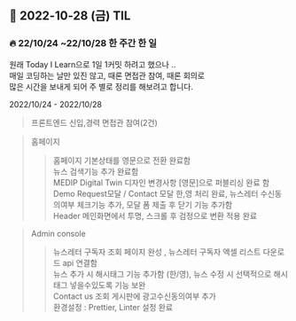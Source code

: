 ## 📆 2022-10-28 (금) TIL

### 🔥 22/10/24 ~22/10/28 한 주간 한 일 <br>  
원래 Today I Learn으로 1일 1커밋 하려고 했으나 ..   
매일 코딩하는 날만 있진 않고, 때론 면접관 참여, 때론 회의로    
많은 시간을 보내게 되어 주 별로 정리를 해보려고 합니다.  


2022/10/24 - 2022/10/28

>프론트엔드 신입,경력 면접관 참여(2건)

>홈페이지  
>> 홈페이지 기본상태를 영문으로 전환 완료함   
>> 뉴스 검색기능 추가 완료함   
>> MEDIP Digital Twin 디자인 변경사항 [영문]으로 퍼블리싱 완료 함   
>> Demo Request모달 / Contact 모달 한,영 처리 완료, 뉴스레터 수신동의여부 체크기능 추가, 모달 폼 제출 후 닫기 기능 추가함   
>> Header 메인화면에서 투명, 스크롤 후 검정으로 변환 적용 완료   


>Admin console  
>> 뉴스레터 구독자 조회 페이지 완성 , 뉴스레터 구독자 엑셀 리스트 다운로드 api 연결함  
>> 뉴스 추가 시 해시태그 기능 추가함 (한/영), 뉴스 수정 시 선택적으로 해시태그 넣을수있도록 기능 보완   
>> Contact us 조회 게시판에 광고수신동의여부 추가   
>> 환경설정 : Prettier, Linter 설정 완료   
